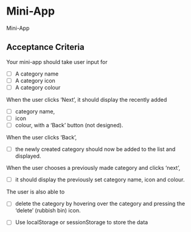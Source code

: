 # Mini-App

Mini-App

## Acceptance Criteria

Your mini-app should take user input for

- [ ] A category name
- [ ] A category icon
- [ ] A category colour

When the user clicks ‘Next’, it should display the recently added

- [ ] category name,
- [ ] icon
- [ ] colour, with a ‘Back’ button (not designed).

When the user clicks ‘Back’,

- [ ] the newly created category should now be added to the list and displayed.

When the user chooses a previously made category and clicks ‘next’,

- [ ] it should display the previously set category name, icon and colour.

The user is also able to

- [ ] delete the category by hovering over the category and pressing the ‘delete’ (rubbish bin) icon.

- [ ] Use localStorage or sessionStorage to store the data
